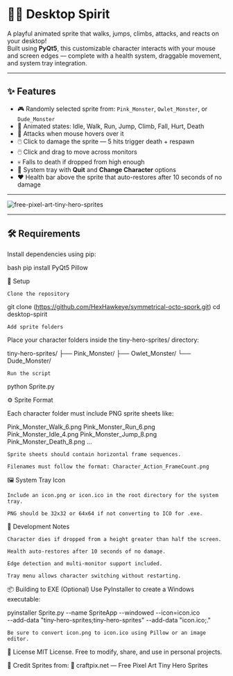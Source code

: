 # 🧙‍♂️ Desktop Spirit

A playful animated sprite that walks, jumps, climbs, attacks, and reacts on your desktop!  
Built using **PyQt5**, this customizable character interacts with your mouse and screen edges — complete with a health system, draggable movement, and system tray integration.

---

## ✨ Features

- 🎮 Randomly selected sprite from: `Pink_Monster`, `Owlet_Monster`, or `Dude_Monster`
- 🧠 Animated states: Idle, Walk, Run, Jump, Climb, Fall, Hurt, Death
- 🐁 Attacks when mouse hovers over it
- 🖱️ Click to damage the sprite — 5 hits trigger death + respawn
- 🖱️ Click and drag to move across monitors
- 💀 Falls to death if dropped from high enough
- 📌 System tray with **Quit** and **Change Character** options
- ❤️ Health bar above the sprite that auto-restores after 10 seconds of no damage

---

![free-pixel-art-tiny-hero-sprites](https://github.com/user-attachments/assets/0a7ef025-efb1-4d22-b8cf-ed6ad3a32a74)

---

## 🛠 Requirements

Install dependencies using pip:

bash
pip install PyQt5 Pillow

 📁 Setup

    Clone the repository

git clone (https://github.com/HexHawkeye/symmetrical-octo-spork.git)
cd desktop-spirit

    Add sprite folders

Place your character folders inside the tiny-hero-sprites/ directory:

tiny-hero-sprites/
├── Pink_Monster/
├── Owlet_Monster/
└── Dude_Monster/

    Run the script

python Sprite.py

⚙️ Sprite Format

Each character folder must include PNG sprite sheets like:

Pink_Monster_Walk_6.png
Pink_Monster_Run_6.png
Pink_Monster_Idle_4.png
Pink_Monster_Jump_8.png
Pink_Monster_Death_8.png
...

    Sprite sheets should contain horizontal frame sequences.

    Filenames must follow the format: Character_Action_FrameCount.png

🖼️ System Tray Icon

    Include an icon.png or icon.ico in the root directory for the system tray.

    PNG should be 32x32 or 64x64 if not converting to ICO for .exe.

🧪 Development Notes

    Character dies if dropped from a height greater than half the screen.

    Health auto-restores after 10 seconds of no damage.

    Edge detection and multi-monitor support included.

    Tray menu allows character switching without restarting.

📦 Building to EXE (Optional)
Use PyInstaller to create a Windows executable:

pyinstaller Sprite.py --name SpriteApp --windowed --icon=icon.ico \
--add-data "tiny-hero-sprites;tiny-hero-sprites" --add-data "icon.ico;."

    Be sure to convert icon.png to icon.ico using Pillow or an image editor.

📃 License
MIT License. Free to modify, share, and use in personal projects.

🙏 Credit
Sprites from:
🎨 craftpix.net — Free Pixel Art Tiny Hero Sprites

